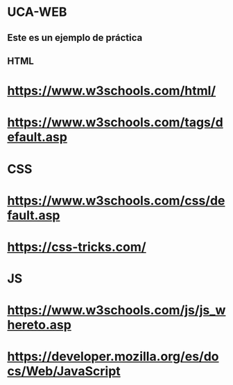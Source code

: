 # UCA-WEB

## Este es un ejemplo de práctica

## HTML
# https://www.w3schools.com/html/
# https://www.w3schools.com/tags/default.asp
# 


# CSS
# https://www.w3schools.com/css/default.asp
# https://css-tricks.com/

# JS
# https://www.w3schools.com/js/js_whereto.asp
# https://developer.mozilla.org/es/docs/Web/JavaScript
